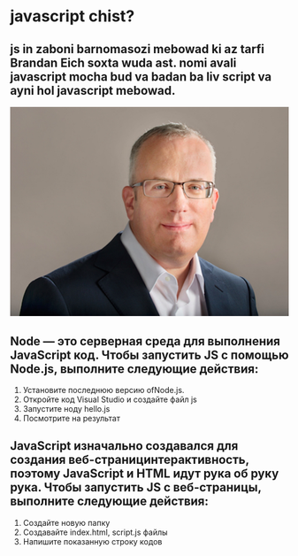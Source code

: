 # javascript chist?

## js in zaboni barnomasozi mebowad ki az tarfi Brandan Eich soxta wuda ast. nomi avali javascript mocha bud va badan ba liv script va ayni hol javascript mebowad.

![Alt-текст](/R.png "Заголовок изображения")

## Node — это серверная среда для выполнения JavaScript код. Чтобы запустить JS с помощью Node.js, выполните следующие действия:

1.  Установите последнюю версию ofNode.js.
2.  Откройте код Visual Studio и создайте файл js
3.  Запустите ноду hello.js
4.  Посмотрите на результат

## JavaScript изначально создавался для создания веб-страницинтерактивность, поэтому JavaScript и HTML идут рука об руку рука. Чтобы запустить JS с веб-страницы, выполните следующие действия:

1. Создайте новую папку
2. Создавайте index.html, script.js файлы
3. Напишите показанную строку кодов
